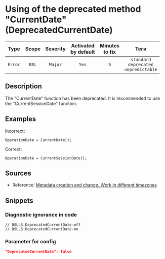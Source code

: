 # Using of the deprecated method "CurrentDate" (DeprecatedCurrentDate)

|  Type   | Scope | Severity | Activated<br>by default | Minutes<br>to fix |                           Теги                            |
|:-------:|:-----:|:--------:|:-----------------------------:|:-----------------------:|:---------------------------------------------------------:|
| `Error` | `BSL` | `Major`  |             `Yes`             |           `5`           | `standard`<br>`deprecated`<br>`unpredictable` |

<!-- Блоки выше заполняются автоматически, не трогать -->
## Description

The "CurrentDate" function has been deprecated. It is recommended to use the "CurrentSessionDate" function.

## Examples
Incorrect:

```bsl
OperationDate = CurrentDate();
```


Correct:

```bsl
OperationDate = CurrentSessionDate();
```

## Sources
<!-- Необходимо указывать ссылки на все источники, из которых почерпнута информация для создания диагностики -->


* Reference: [Metadata creation and change. Work in different timezones](https://its.1c.ru/db/v8std/content/643/hdoc)

## Snippets

<!-- Блоки ниже заполняются автоматически, не трогать -->
### Diagnostic ignorance in code

```bsl
// BSLLS:DeprecatedCurrentDate-off
// BSLLS:DeprecatedCurrentDate-on
```

### Parameter for config

```json
"DeprecatedCurrentDate": false
```
